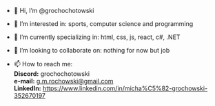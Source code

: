 - 👋 Hi, I’m
            @grochochotowski
            
- 👀 I’m interested in:
            sports, computer science and programming
            
- 🌱 I’m currently specializing in:
            html, css, js, react, c#, .NET
            
- 💞️ I’m looking to collaborate on:
            nothing for now but job
            
- 📫 How to reach me:<br>
            <b>Discord:</b> grochochotowski<br>
            <b>e-mail:</b> g.m.rochowski@gmail.com<br>
            <b>LinkedIn:</b> <https://www.linkedin.com/in/micha%C5%82-grochowski-352670197>

<!---
grochochotowski/grochochotowski is a ✨ special ✨ repository because its `README.md` (this file) appears on your GitHub profile.
You can click the Preview link to take a look at your changes.
--->
